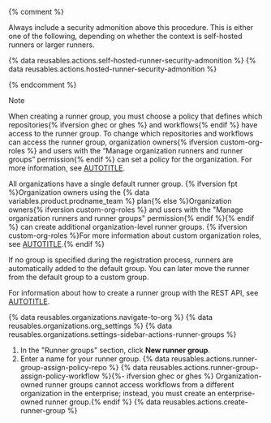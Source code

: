 {% comment %}

Always include a security admonition above this procedure. This is either one of the following, depending on whether the context is self-hosted runners or larger runners.

{% data reusables.actions.self-hosted-runner-security-admonition %}
{% data reusables.actions.hosted-runner-security-admonition %}

{% endcomment %}

> [!NOTE]
> When creating a runner group, you must choose a policy that defines which repositories{% ifversion ghec or ghes %} and workflows{% endif %} have access to the runner group. To change which repositories and workflows can access the runner group, organization owners{% ifversion custom-org-roles %} and users with the “Manage organization runners and runner groups” permission{% endif %} can set a policy for the organization. For more information, see [AUTOTITLE](/admin/policies/enforcing-policies-for-your-enterprise/enforcing-policies-for-github-actions-in-your-enterprise#disabling-repository-level-self-hosted-runners).

All organizations have a single default runner group. {% ifversion fpt %}Organization owners using the {% data variables.product.prodname_team %} plan{% else %}Organization owners{% ifversion custom-org-roles %} and users with the "Manage organization runners and runner groups" permission{% endif %}{% endif %} can create additional organization-level runner groups. {% ifversion custom-org-roles %}For more information about custom organization roles, see [AUTOTITLE](/organizations/managing-peoples-access-to-your-organization-with-roles/about-custom-organization-roles).{% endif %}

If no group is specified during the registration process, runners are automatically added to the default group. You can later move the runner from the default group to a custom group.

For information about how to create a runner group with the REST API, see [AUTOTITLE](/rest/actions#self-hosted-runner-groups).

{% data reusables.organizations.navigate-to-org %}
{% data reusables.organizations.org_settings %}
{% data reusables.organizations.settings-sidebar-actions-runner-groups %}
1. In the "Runner groups" section, click **New runner group**.
1. Enter a name for your runner group.
{% data reusables.actions.runner-group-assign-policy-repo %}
{% data reusables.actions.runner-group-assign-policy-workflow %}{%- ifversion ghec or ghes %} Organization-owned runner groups cannot access workflows from a different organization in the enterprise; instead, you must create an enterprise-owned runner group.{% endif %}
{% data reusables.actions.create-runner-group %}
